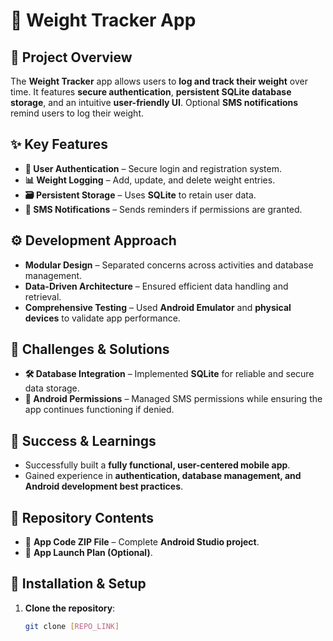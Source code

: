 # 📱 Weight Tracker App

## 📌 Project Overview
The **Weight Tracker** app allows users to **log and track their weight** over time. It features **secure authentication**, **persistent SQLite database storage**, and an intuitive **user-friendly UI**. Optional **SMS notifications** remind users to log their weight.

## ✨ Key Features
- **🔑 User Authentication** – Secure login and registration system.
- **📊 Weight Logging** – Add, update, and delete weight entries.
- **🗃 Persistent Storage** – Uses **SQLite** to retain user data.
- **📩 SMS Notifications** – Sends reminders if permissions are granted.

## ⚙ Development Approach
- **Modular Design** – Separated concerns across activities and database management.
- **Data-Driven Architecture** – Ensured efficient data handling and retrieval.
- **Comprehensive Testing** – Used **Android Emulator** and **physical devices** to validate app performance.

## 🚧 Challenges & Solutions
- **🛠 Database Integration** – Implemented **SQLite** for reliable and secure data storage.
- **🔐 Android Permissions** – Managed SMS permissions while ensuring the app continues functioning if denied.

## 🎯 Success & Learnings
- Successfully built a **fully functional, user-centered mobile app**.
- Gained experience in **authentication, database management, and Android development best practices**.

## 📂 Repository Contents
- 📁 **App Code ZIP File** – Complete **Android Studio project**.
- 📄 **App Launch Plan (Optional)**.

## 🚀 Installation & Setup
1. **Clone the repository**:  
   ```sh
   git clone [REPO_LINK]
